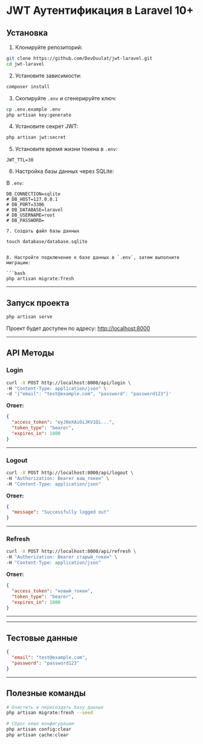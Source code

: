 # JWT Аутентификация в Laravel 10+


## Установка

1. Клонируйте репозиторий:

```bash
git clone https://github.com/DevDuulat/jwt-laravel.git
cd jwt-laravel
````

2. Установите зависимости:

```bash
composer install
```

3. Скопируйте `.env` и сгенерируйте ключ:

```bash
cp .env.example .env
php artisan key:generate
```

4. Установите секрет JWT:

```bash
php artisan jwt:secret
```

5. Установите время жизни токена в `.env`:

```env
JWT_TTL=30
```

6. Настройка базы данных через SQLite:

В `.env`:

```env
DB_CONNECTION=sqlite
# DB_HOST=127.0.0.1
# DB_PORT=3306
# DB_DATABASE=laravel
# DB_USERNAME=root
# DB_PASSWORD=

7. Создать файл базы данных

touch database/database.sqlite


8. Настройте подключение к базе данных в `.env`, затем выполните миграции:

```bash
php artisan migrate:fresh
```

---

## Запуск проекта

```bash
php artisan serve
```

Проект будет доступен по адресу:
[http://localhost:8000](http://localhost:8000)

---

## API Методы

### Login

```bash
curl -X POST http://localhost:8000/api/login \
-H "Content-Type: application/json" \
-d '{"email": "test@example.com", "password": "password123"}'
```

**Ответ:**

```json
{
  "access_token": "eyJ0eXAiOiJKV1Qi...",
  "token_type": "bearer",
  "expires_in": 1800
}
```

---

### Logout

```bash
curl -X POST http://localhost:8000/api/logout \
-H "Authorization: Bearer ваш_токен" \
-H "Content-Type: application/json"
```

**Ответ:**

```json
{
  "message": "Successfully logged out"
}
```

---

### Refresh

```bash
curl -X POST http://localhost:8000/api/refresh \
-H "Authorization: Bearer старый_токен" \
-H "Content-Type: application/json"
```

**Ответ:**

```json
{
  "access_token": "новый_токен",
  "token_type": "bearer",
  "expires_in": 1800
}
```

---


---

## Тестовые данные

```json
{
  "email": "test@example.com",
  "password": "password123"
}
```

---

## Полезные команды

```bash
# Очистить и пересоздать базу данных
php artisan migrate:fresh --seed

# Сброс кеша конфигурации
php artisan config:clear
php artisan cache:clear
```

```
